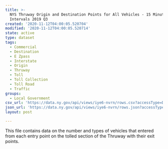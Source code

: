 ```yaml
---
title: >-
  NYS Thruway Origin and Destination Points for All Vehicles - 15 Minute
  Intervals 2019 Q3
created: '2020-11-12T04:00:05.520704'
modified: '2020-11-12T04:00:05.520714'
state: active
type: dataset
tags:
  - Commercial
  - Destination
  - E Zpass
  - Interstate
  - Origin
  - Thruway
  - Toll
  - Toll Collection
  - Toll Road
  - Traffic
groups:
  - Local Government
csv_url: 'https://data.ny.gov/api/views/iye6-nvrn/rows.csv?accessType=DOWNLOAD'
json_url: 'https://data.ny.gov/api/views/iye6-nvrn/rows.json?accessType=DOWNLOAD'
layout: post

---
```

This file contains data on the number and types of vehicles that entered from each entry point on the tolled section of the Thruway with their exit points.
